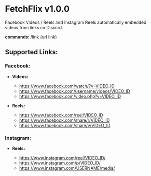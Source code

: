 # FetchFlix v1.0.0
Facebook Videos / Reels and Instagram Reels automatically embedded videos from links on Discord.

**commands:** /link {url link}

## Supported Links:

### Facebook:

- **Videos:**

  - https://www.facebook.com/watch/?v=VIDEO_ID
  - https://www.facebook.com/username/videos/VIDEO_ID
  - https://www.facebook.com/video.php?v=VIDEO_ID

- **Reels:**

  - https://www.facebook.com/reel/VIDEO_ID
  - https://www.facebook.com/share/r/VIDEO_ID
  - https://www.facebook.com/share/v/VIDEO_ID

### Instagram:

- **Reels:**

  - https://www.instagram.com/reel/VIDEO_ID/
  - https://www.instagram.com/p/VIDEO_ID/
  - https://www.instagram.com/USERNAME/media/